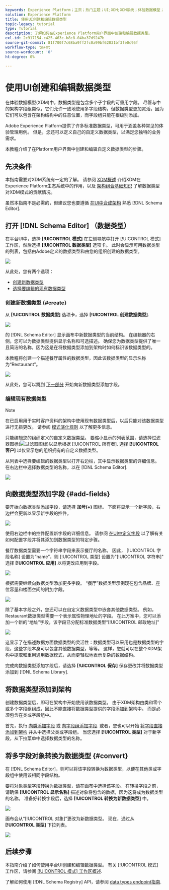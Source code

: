 ```yaml
---
keywords: Experience Platform；主页；热门主题；UI;XDM;XDM系统；体验数据模型；体验数据模型；数据模型；数据模型；架构注册；架构注册；架构；架构；架构；架构；创建；数据类型；数据类型；
solution: Experience Platform
title: 使用UI创建和编辑数据类型
topic-legacy: tutorial
type: Tutorial
description: 了解如何在Experience Platform用户界面中创建和编辑数据类型。
exl-id: 2c917154-c425-463c-b8c8-04ba37d9247b
source-git-commit: 81f700f7c68ba9ff2fc0a99bf62031bf3fe0c95f
workflow-type: tm+mt
source-wordcount: '0'
ht-degree: 0%

---
```


# 使用UI创建和编辑数据类型

在体验数据模型(XDM)中，数据类型是包含多个子字段的可重用字段。 尽管与中的架构字段组类似，它们允许一致地使用多字段结构，但数据类型更加灵活，因为它们可以包含在架构结构中的任意位置，而字段组只能在根级别添加。

Adobe Experience Platform提供了许多标准数据类型，可用于涵盖各种常见的体验管理用例。 但是，您还可以定义自己的自定义数据类型，以满足您独特的业务需求。

本教程介绍了在Platform用户界面中创建和编辑自定义数据类型的步骤。

## 先决条件

本指南需要对XDM系统有一定的了解。 请参阅 [XDM概述](../../home.md) 介绍XDM在Experience Platform生态系统中的作用，以及 [架构组合基础知识](../../schema/composition.md) 了解数据类型对XDM模式的贡献情况。

虽然本指南不是必需的，但建议您也要遵循 [在UI中合成架构](../../tutorials/create-schema-ui.md) 熟悉 [!DNL Schema Editor].

## 打开 [!DNL Schema Editor] （数据类型）

在平台UI中，选择 **[!UICONTROL 模式]** 在左侧导航中打开 [!UICONTROL 模式] 工作区，然后选择 **[!UICONTROL 数据类型]** 选项卡。 此时会显示可用数据类型的列表，包括由Adobe定义的数据类型和由您的组织创建的数据类型。

![](../../images/ui/resources/data-types/data-types-tab.png)

从此处，您有两个选项：

- [创建新数据类型](#create)
- [选择要编辑的现有数据类型](#edit)

### 创建新数据类型 {#create}

从 **[!UICONTROL 数据类型]** 选项卡，选择 **[!UICONTROL 创建数据类型]**.

![](../../images/ui/resources/data-types/create.png)

的 [!DNL Schema Editor] 显示画布中新数据类型的当前结构。 在编辑器的右侧，您可以为数据类型提供显示名称和可选描述。 确保您为数据类型提供了唯一且简洁的名称，因为这是在将数据类型添加到架构时如何标识该数据类型的。

本教程将创建一个描述餐厅属性的数据类型，因此该数据类型的显示名称为“Restaurant”。

![](../../images/ui/resources/data-types/data-type-properties.png)

从此处，您可以跳到 [下一部分](#add-fields) 开始向新数据类型添加字段。

### 编辑现有数据类型

>[!NOTE]
>
>在已启用用于实时客户资料的架构中使用现有数据类型后，以后只能对该数据类型进行无损更改。 请参阅 [模式演化规则](../../schema/composition.md#evolution) 以了解更多信息。

只能编辑您的组织定义的自定义数据类型。 要缩小显示的列表范围，请选择过滤器图标(![过滤器图标](../../images/ui/resources/data-types/filter.png))以显示根据 [!UICONTROL 所有者]. 选择 **[!UICONTROL 客户]** 以仅显示您的组织拥有的自定义数据类型。

从列表中选择要编辑的数据类型以打开右边栏，其中显示数据类型的详细信息。 在右边栏中选择数据类型的名称，以在 [!DNL Schema Editor].

![](../../images/ui/resources/data-types/edit.png)

## 向数据类型添加字段 {#add-fields}

要开始向数据类型添加字段，请选择 **加号(+)** 图标。 下面将显示一个新字段，右边栏会更新以显示新字段的控件。

![](../../images/ui/resources/data-types/new-field.png)

使用右边栏中的控件配置新字段的详细信息。 请参阅 [在UI中定义字段](../fields/overview.md#define) 以了解有关如何配置字段并将其添加到数据类型的特定步骤。

餐厅数据类型需要一个字符串字段来表示餐厅的名称。 因此， [!UICONTROL 字段名称] 设置为“name”，则 [!UICONTROL 类型] 设置为&quot;[!UICONTROL 字符串]&quot; 选择 **[!UICONTROL 应用]** 以将更改应用到字段。

![](../../images/ui/resources/data-types/name-field.png)

根据需要继续向数据类型添加更多字段。 “餐厅”数据类型示例现在包含品牌、座位容量和楼面空间的附加字段。

![](../../images/ui/resources/data-types/more-fields.png)

除了基本字段之外，您还可以在自定义数据类型中嵌套其他数据类型。 例如，Restaurant数据类型需要一个表示属性物理地址的字段。 在此方案中，您可以添加一个新的“地址”字段，该字段已分配标准数据类型“[!UICONTROL 邮政地址]&quot;

![](../../images/ui/resources/data-types/address-field.png)

这显示了在描述数据方面数据类型的灵活性：数据类型可以采用也是数据类型的字段，这些字段本身可以包含其他数据类型，等等。 这样，您就可以在整个XDM架构中提取和重用通用数据模式，从而更轻松地表示复杂的数据结构。

完成向数据类型添加字段后，请选择 **[!UICONTROL 保存]** 保存更改并将数据类型添加到 [!DNL Schema Library].

## 将数据类型添加到架构

创建数据类型后，即可在架构中开始使用该数据类型。 由于XDM架构由类和零个或多个字段组组成，因此不能直接将数据类型提供的字段添加到架构中。 而是必须包含在类或字段组中。

首先，执行 [向类添加字段](./classes.md#add-fields) 或 [向字段组添加字段](./field-groups.md#add-fields). 或者，您也可以开始 [将字段直接添加到架构](./schemas.md#add-individual-fields) 并从中选择父类或字段组。 当您选择 **[!UICONTROL 类型]** 对于新字段，从下拉菜单中选择数据类型的名称。

## 将多字段对象转换为数据类型 {#convert}

在 [!DNL Schema Editor]，则可以将该字段转换为数据类型，以便在其他类或字段组中使用该相同字段结构。

要将对象类型字段转换为数据类型，请在画布中选择该字段。 在转换字段之前，请确保 **[!UICONTROL 显示名称]** 描述对象将包含的数据，因为这将成为数据类型的名称。 准备好转换字段后，选择 **[!UICONTROL 转换为新数据类型]** 中。

![](../../images/ui/resources/data-types/convert-object.png)

画布会从“[!UICONTROL 对象]”更改为新数据类型。 现在，通过从 **[!UICONTROL 类型]** 下拉列表。

![](../../images/ui/resources/data-types/converted.png)

## 后续步骤

本指南介绍了如何使用平台UI创建和编辑数据类型。 有关 [!UICONTROL 模式] 工作区，请参阅 [[!UICONTROL 模式] 工作区概述](../overview.md).

了解如何使用 [!DNL Schema Registry] API，请参阅 [data types endpoint指南](../../api/data-types.md).
